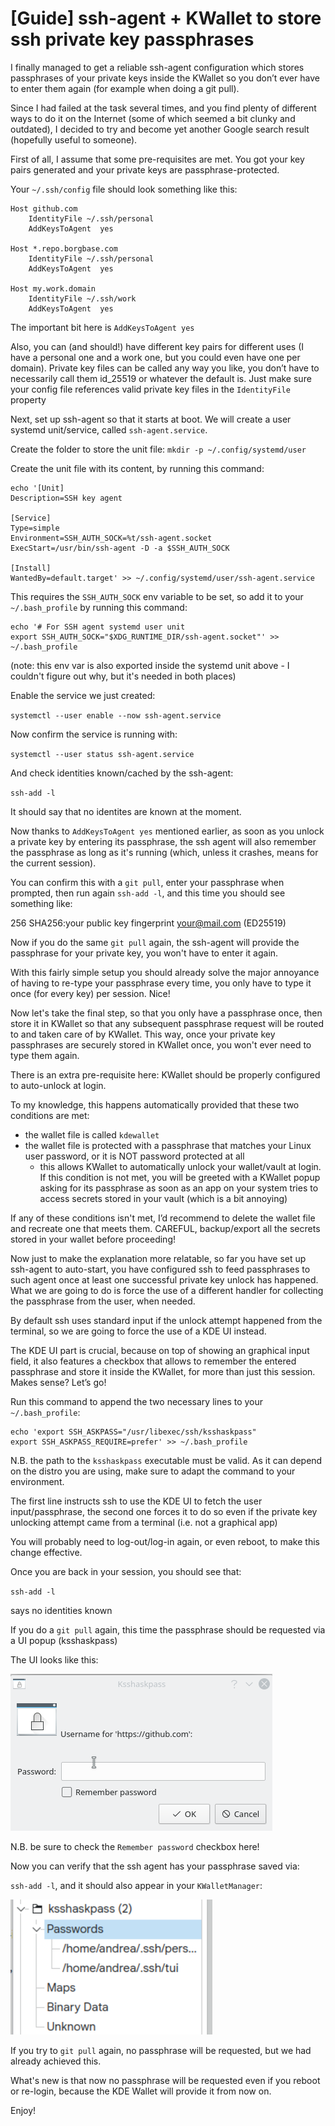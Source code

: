 #  [Guide] ssh-agent + KWallet to store ssh private key passphrases

I finally managed to get a reliable ssh-agent configuration which stores passphrases of your private keys inside the KWallet so you don’t ever have to enter them again (for example when doing a git pull).

Since I had failed at the task several times, and you find plenty of different ways to do it on the Internet (some of which seemed a bit clunky and outdated), I decided to try and become yet another Google search result (hopefully useful to someone).

First of all, I assume that some pre-requisites are met. You got your key pairs generated and your private keys are passphrase-protected.

Your `~/.ssh/config` file should look something like this:

```
Host github.com
    IdentityFile ~/.ssh/personal
    AddKeysToAgent  yes

Host *.repo.borgbase.com
    IdentityFile ~/.ssh/personal
    AddKeysToAgent  yes

Host my.work.domain
    IdentityFile ~/.ssh/work
    AddKeysToAgent  yes
```

The important bit here is `AddKeysToAgent yes`

Also, you can (and should!) have different key pairs for different uses (I have a personal one and a work one, but you could even have one per domain).
Private key files can be called any way you like, you don’t have to necessarily call them id_25519 or whatever the default is. Just make sure your config file references valid private key files in the `IdentityFile` property

Next, set up ssh-agent so that it starts at boot. We will create a user systemd unit/service, called `ssh-agent.service`.

Create the folder to store the unit file:
`mkdir -p ~/.config/systemd/user`

Create the unit file with its content, by running this command:

```
echo '[Unit]
Description=SSH key agent

[Service]
Type=simple
Environment=SSH_AUTH_SOCK=%t/ssh-agent.socket
ExecStart=/usr/bin/ssh-agent -D -a $SSH_AUTH_SOCK

[Install]
WantedBy=default.target' >> ~/.config/systemd/user/ssh-agent.service
```

This requires the `SSH_AUTH_SOCK` env variable to be set, so add it to your `~/.bash_profile` by running this command:

```
echo '# For SSH agent systemd user unit
export SSH_AUTH_SOCK="$XDG_RUNTIME_DIR/ssh-agent.socket"' >> ~/.bash_profile
```

(note: this env var is also exported inside the systemd unit above - I couldn't figure out why, but it's needed in both places)

Enable the service we just created:

`systemctl --user enable --now ssh-agent.service`

Now confirm the service is running with:

`systemctl --user status ssh-agent.service`

And check identities known/cached by the ssh-agent:

`ssh-add -l`

It should say that no identites are known at the moment.

Now thanks to `AddKeysToAgent yes` mentioned earlier, as soon as you unlock a private key by entering its passphrase, the ssh agent will also remember the passphrase as long as it's running (which, unless it crashes, means for the current session).

You can confirm this with a `git pull`, enter your passphrase when prompted, then run again `ssh-add -l`, and this time you should see something like:

256 SHA256:your public key fingerprint your@mail.com (ED25519)

Now if you do the same `git pull` again, the ssh-agent will provide the passphrase for your private key, you won't have to enter it again.

With this fairly simple setup you should already solve the major annoyance of having to re-type your passphrase every time, you only have to type it once (for every key) per session. Nice!

Now let's take the final step, so that you only have a passphrase once, then store it in KWallet so that any subsequent passphrase request will be routed to and taken care of by KWallet.
This way, once your private key passphrases are securely stored in KWallet once, you won't ever need to type them again.

There is an extra pre-requisite here: KWallet should be properly configured to auto-unlock at login.

To my knowledge, this happens automatically provided that these two conditions are met:
- the wallet file is called `kdewallet`
- the wallet file is protected with a passphrase that matches your Linux user password, or it is NOT password protected at all
  - this allows KWallet to automatically unlock your wallet/vault at login. If this condition is not met, you will be greeted with a KWallet popup asking for its passphrase as soon as an app on your system tries to access secrets stored in your vault (which is a bit annoying)

If any of these conditions isn't met, I’d recommend to delete the wallet file and recreate one that meets them.
CAREFUL, backup/export all the secrets stored in your wallet before proceeding!

Now just to make the explanation more relatable, so far you have set up ssh-agent to auto-start, you have configured ssh to feed passphrases to such agent once at least one successful private key unlock has happened. What we are going to do is force the use of a different handler for collecting the passphrase from the user, when needed.

By default ssh uses standard input if the unlock attempt happened from the terminal, so we are going to force the use of a KDE UI instead.

The KDE UI part is crucial, because on top of showing an graphical input field, it also features a checkbox that allows to remember the entered passphrase and store it inside the KWallet, for more than just this session. Makes sense? Let’s go!

Run this command to append the two necessary lines to your `~/.bash_profile`:

```
echo 'export SSH_ASKPASS="/usr/libexec/ssh/ksshaskpass"
export SSH_ASKPASS_REQUIRE=prefer' >> ~/.bash_profile
```

N.B. the path to the `ksshaskpass` executable must be valid. As it can depend on the distro you are using, make sure to adapt the command to your environment.

The first line instructs ssh to use the KDE UI to fetch the user input/passphrase, the second one forces it to do so even if the private key unlocking attempt came from a terminal (i.e. not a graphical app)

You will probably need to log-out/log-in again, or even reboot, to make this change effective.

Once you are back in your session, you should see that:

`ssh-add -l`

says no identities known

If you do a `git pull` again, this time the passphrase should be requested via a UI popup (ksshaskpass)

The UI looks like this:

![A screenshot showing a ksshaskpass popup with an input field to capture the private key passphrase, and a checkbox labeled 'Remember password' underneath it](4c89e6435223baae36d09bac57890d5f9940d633.png "ksshaskpass popup to capture private key passphrase")

N.B. be sure to check the `Remember password` checkbox here!

Now you can verify that the ssh agent has your passphrase saved via:

`ssh-add -l`, and it should also appear in your `KWalletManager`:

![A screenshot showing kwallet entries corresponding to the private key passphrases](b87f382a390656cf504478959102f22c4c840bbc.png "kwallet showing stored secrets for ssh private keys")

If you try to `git pull` again, no passphrase will be requested, but we had already achieved this.

What's new is that now no passphrase will be requested even if you reboot or re-login, because the KDE Wallet will provide it from now on.

Enjoy!
